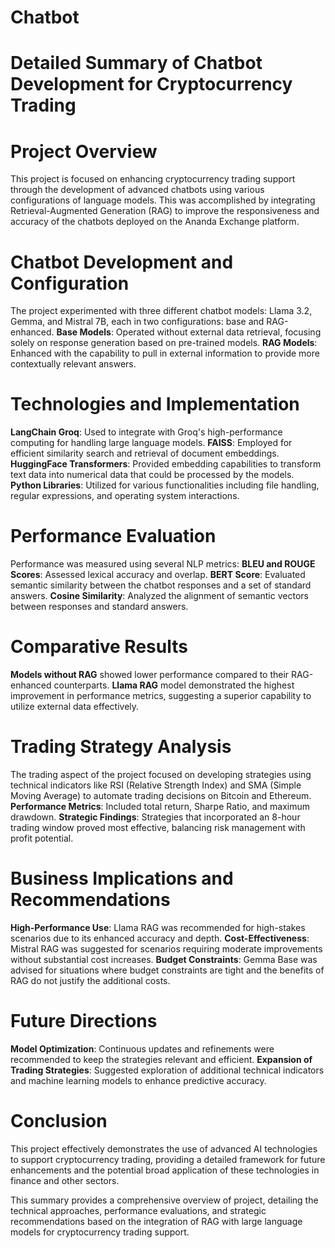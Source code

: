 # Chatbot
# Detailed Summary of Chatbot Development for Cryptocurrency Trading

# Project Overview
This project is focused on enhancing cryptocurrency trading support through the development of advanced chatbots using various configurations of language models. This was accomplished by integrating Retrieval-Augmented Generation (RAG) to improve the responsiveness and accuracy of the chatbots deployed on the Ananda Exchange platform.

# Chatbot Development and Configuration
The project experimented with three different chatbot models: Llama 3.2, Gemma, and Mistral 7B, each in two configurations: base and RAG-enhanced. 
**Base Models**: Operated without external data retrieval, focusing solely on response generation based on pre-trained models.
**RAG Models**: Enhanced with the capability to pull in external information to provide more contextually relevant answers.

# Technologies and Implementation
**LangChain Groq**: Used to integrate with Groq's high-performance computing for handling large language models.
**FAISS**: Employed for efficient similarity search and retrieval of document embeddings.
**HuggingFace Transformers**: Provided embedding capabilities to transform text data into numerical data that could be processed by the models.
**Python Libraries**: Utilized for various functionalities including file handling, regular expressions, and operating system interactions.

# Performance Evaluation
Performance was measured using several NLP metrics:
**BLEU and ROUGE Scores**: Assessed lexical accuracy and overlap.
**BERT Score**: Evaluated semantic similarity between the chatbot responses and a set of standard answers.
**Cosine Similarity**: Analyzed the alignment of semantic vectors between responses and standard answers.

# Comparative Results
**Models without RAG** showed lower performance compared to their RAG-enhanced counterparts.
**Llama RAG** model demonstrated the highest improvement in performance metrics, suggesting a superior capability to utilize external data effectively.
  
# Trading Strategy Analysis
The trading aspect of the project focused on developing strategies using technical indicators like RSI (Relative Strength Index) and SMA (Simple Moving Average) to automate trading decisions on Bitcoin and Ethereum.
**Performance Metrics**: Included total return, Sharpe Ratio, and maximum drawdown.
**Strategic Findings**: Strategies that incorporated an 8-hour trading window proved most effective, balancing risk management with profit potential.

# Business Implications and Recommendations
**High-Performance Use**: Llama RAG was recommended for high-stakes scenarios due to its enhanced accuracy and depth.
**Cost-Effectiveness**: Mistral RAG was suggested for scenarios requiring moderate improvements without substantial cost increases.
**Budget Constraints**: Gemma Base was advised for situations where budget constraints are tight and the benefits of RAG do not justify the additional costs.

# Future Directions
**Model Optimization**: Continuous updates and refinements were recommended to keep the strategies relevant and efficient.
**Expansion of Trading Strategies**: Suggested exploration of additional technical indicators and machine learning models to enhance predictive accuracy.

# Conclusion
This project effectively demonstrates the use of advanced AI technologies to support cryptocurrency trading, providing a detailed framework for future enhancements and the potential broad application of these technologies in finance and other sectors.

This summary provides a comprehensive overview of project, detailing the technical approaches, performance evaluations, and strategic recommendations based on the integration of RAG with large language models for cryptocurrency trading support.
